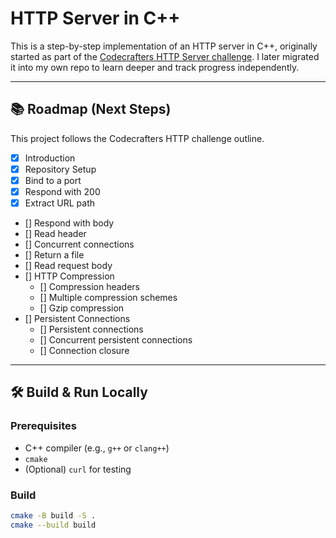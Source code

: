 # HTTP Server in C++

This is a step-by-step implementation of an HTTP server in C++,
originally started as part of the [Codecrafters HTTP Server challenge](https://codecrafters.io).
I later migrated it into my own repo to learn deeper and track progress independently.

---

## 📚 Roadmap (Next Steps)

This project follows the Codecrafters HTTP challenge outline.

- [x] Introduction
- [x] Repository Setup
- [x] Bind to a port
- [x] Respond with 200
- [x] Extract URL path
- [] Respond with body
- [] Read header
- [] Concurrent connections
- [] Return a file
- [] Read request body
- [] HTTP Compression
  - [] Compression headers
  - [] Multiple compression schemes
  - [] Gzip compression
- [] Persistent Connections
  - [] Persistent connections
  - [] Concurrent persistent connections
  - [] Connection closure


---

## 🛠️ Build & Run Locally

### Prerequisites
- C++ compiler (e.g., `g++` or `clang++`)
- `cmake`
- (Optional) `curl` for testing

### Build
```bash
cmake -B build -S .
cmake --build build
